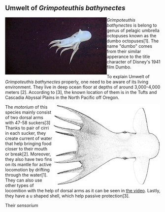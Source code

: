 ## Umwelt of *Grimpoteuthis bathynectes*

<img align="left" src="/assignment2/1.jpg">

*Grimpoteuthis bathynectes* is belong to genus of pelagic umbrella octopuses known as the dumbo octopuses[1]. The name "dumbo" comes from their similar apperance to the title character of Disney's 1941 film Dumbo.

To explain Umwelt of *Grimpoteuthis bathynectes* properly, one need to be aware of its living environment. They live in deep ocean floor at depths of around 3,000-4,000 meters [2]. According to [3], the known location of them is in the Tufts and Cascadia Abyssal Plains in the North Pacific off Oregon.

<img align="right" src="/assignment2/2.jpg">

The *motorium* of this species mainly consist of two dorsal arms with 47-58 suckers[3] Thanks to pair of cirri in each sucker, they create current of water that help bringing food closer to their mouth or break[2]. Moreover, they also have two fins on its mantle for active locomotion by drifting through the water[1]. They can also use other types of locomition with the help of dorsal arms as it can be seen in [the video](https://www.youtube.com/watch?v=EUJifcX9Fmk). Lastly, they have a u shaped shell, which help passive protection[3].

Their *sensorium* 






